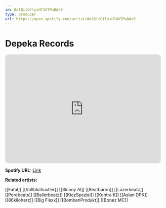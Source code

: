 ```yaml
---
id: 0otBitGflysH74VTPwBAt0
type: producer
url: https://open.spotify.com/artist/0otBitGflysH74VTPwBAt0
---
```

# Depeka Records

<iframe style="border-radius:12px" src="https://open.spotify.com/embed/artist/0otBitGflysH74VTPwBAt0" width="100%" height="352" frameBorder="0" allowfullscreen="" allow="autoplay; clipboard-write; encrypted-media; fullscreen; picture-in-picture" loading="lazy"></iframe>

**Spotify URL:** [Link](https://open.spotify.com/artist/0otBitGflysH74VTPwBAt0)

**Related artists:**

[[Fatal]]
[[Vollbluthustler]]
[[Skinny Al]]
[[Beatbaron]]
[[Lazerbeatz]]
[[Perebeats]]
[[Ballerbeatz]]
[[KiezSpezial]]
[[Kontra K]]
[[Aslan DPK]]
[[86kiloherz]]
[[Big Flexx]]
[[BombenProdukt]]
[[Bonez MC]]
